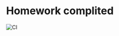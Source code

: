 # Homework complited

![CI](https://github.com/yung78/ahj-hw4.2/actions/workflows/web.yml/badge.svg)


